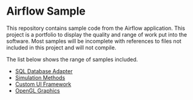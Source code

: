 # Airflow Sample
This repository contains sample code from the Airflow application. This project is a portfolio to display the quality and range of work put into the software. Most samples will be incomplete with references to files not included in this project and will not compile.

The list below shows the range of samples included.
 - [SQL Database Adapter](https://github.com/ethanmcmike/airflow-sample/tree/main/databases)
 - [Simulation Methods]()
 - [Custom UI Framework]()
 - [OpenGL Graphics]()
